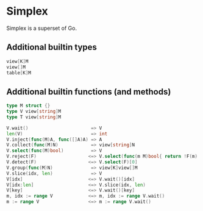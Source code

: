 # Simplex

Simplex is a superset of Go.

## Additional builtin types

```go
view[K]M
view[]M
table[K]M
```

## Additional builtin functions (and methods)

```go
type M struct {}
type V view[string]M
type T view[string]M

V.wait()                       => V
len(V)                         => int
V.inject(func(M)A, func([]A)A) => A
V.collect(func(M)N)            => view[string]N
V.select(func(M)bool)          => V
V.reject(F)                   <=> V.select(func(m M)bool{ return !F(m) })
V.detect(F)                   <=> V.select(F)[0]
V.group(func(M)N)              => view[K]view[]M
V.slice(idx, len)              => V
V[idx]                        <=> V.wait()[idx]
V[idx:len]                    <=> V.slice(idx, len)
V[key]                        <=> V.wait()[key]
m, idx := range V             <=> m, idx := range V.wait()
m := range V                  <=> m := range V.wait()
```

